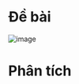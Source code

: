 # Đề bài
![image](https://github.com/VanHoang110802/Competitive_Programming/assets/108053955/a2bcae6b-f7c0-4e35-9992-c42e96d0d407)

# Phân tích
